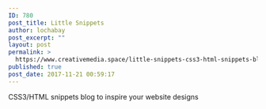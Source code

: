 ```yaml
---
ID: 780
post_title: Little Snippets
author: lochabay
post_excerpt: ""
layout: post
permalink: >
  https://www.creativemedia.space/little-snippets-css3-html-snippets-blog-to-inspire-your-website-designs/
published: true
post_date: 2017-11-21 00:59:17
---
```

CSS3/HTML snippets blog to inspire your website designs